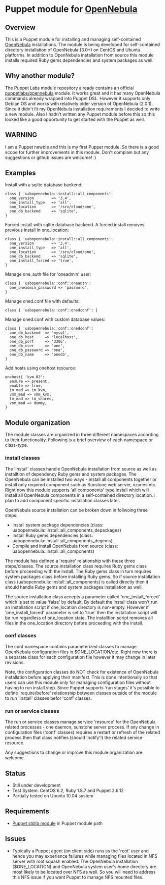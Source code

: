 # Puppet module for [OpenNebula](http://opennebula.org/)

## Overview
This is a Puppet module for installing and managing self-contained [OpenNebula](http://opennebula.org/) installations. The module is being developed for self-contained directory installation of OpenNebula (3.0+) on CentOS and Ubuntu platforms. In addition to OpenNebula installation from source this module installs required Ruby gems dependencies and system packages as well. 

## Why another module?
The Puppet Labs module repository already contains an official [puppetlabs/ppennebula](https://github.com/puppetlabs/puppetlabs-opennebula) module. It works great and it has many OpenNebula commands already wrapped into Puppet DSL. However it supports only Debian OS and works  with relatively older version of OpenNebula (2.0.1). Since it didn't fit my OpenNebula installation requirements I decided to write a new module. Also I hadn't written any Puppet module before this so this looked like a good opportunity to get started with the Puppet as well.

## WARNING
I am a Puppet newbie and this is my first Puppet module. So there is a good scope for further improvements in this module. Don't complain but any suggestions or github issues are welcome! :)

## Examples

Install with a sqlite database backend:

    class { 'uabopennebula::install::all_components':
      one_version        => '3.4',
      one_install_type   => 'all',
      one_location       => '/srv/cloud/one',
      one_db_backend     => 'sqlite',
    }
	
Forced install with sqlite database backend. A forced install removes previous install in one_location:

    class { 'uabopennebula::install::all_components':
      one_version        => '3.4',
      one_install_type   => 'all',
      one_location       => '/srv/cloud/one',
      one_db_backend     => 'sqlite',
	  one_install_forced => 'true',
    }


Manage one_auth file for 'oneadmin' user:

    class { 'uabopennebula::conf::oneauth':
      one_oneadmin_password => 'password',
    }

Manage oned.conf file with defaults:

    class { 'uabopennebula::conf::onedconf': }
    

Manage oned.conf with custom database values:

    class { 'uabopennebula::conf::onedconf':
      one_db_backend  => 'mysql',
      one_db_host     => 'localhost',
      one_db_port     => '3306',
      one_db_user     => 'one',
      one_db_password => 'one',
      one_db_name     => 'onedb',
    }
	
Add hosts using onehost resource: 
    
	onehost{ 'kvm-02':
	  ensure => present,
	  enable => true,
	  im_mad => im_kvm,
	  vmm_mad => vmm_kvm,
	  tm_mad => tm_shared,
	  vnm_mad => dummy,
	}


## Module organization
The module classes are organized in three different namespaces according to their functionality. Following is a brief overview of each namespace or class-type. 
### install classes
The 'install' classes handle OpenNebula installation from source as well as installtion of dependency Ruby gems and system packages. The OpenNebula can be installed two ways - install all components together or  install only required component such as Sunstone web server, ozones etc. Right now this module supports 'all components' type install which will install all OpenNebula components in a self-contained directory location. I plan to add component specific installation classes later. 

OpenNebula source installation can be broken down in follwoing three steps:
 * Install system package dependencies (class: uabopennebula::install::all_components_depackages)
 * Install Ruby gems dependencies (class: uabopennebula::install::all_components_degems)
 * Compile and install OpenNebula from source (class: uabopennebula::install::all_components)
 
The module has defined a 'require' relationship with these three steps/classes. The source installation class requires Ruby gems class before proceeding with the install. The Ruby gems class in turn requires system packages class before installing Ruby gems. So if source installation class (uabopennebula::install::all_components) is called directly then it should handle Ruby gems and system packages installation as well.

The source installation class accepts a parameter called 'one_install_forced' which is set to value 'false' by default. By default the install class won't run an installation script if one_location directory is non-empty. However if 'one_install_forced' parameter is set to 'true' then the installation script will be run regardless of one_location state. The installtion script removes all files in the one_location directory before proceeding with the install.

### conf classes
The conf namespace contains parameterized classes to manage OpenNebula configuration files in $ONE_LOCATION/etc. Right now there is a separate class for each configuration file however it may change in later revisions. 

Note, the configuration classes do NOT check for existence of OpenNebula installation before applying their manifest. This is done intentionally so that users can use this module only for managing configuration files without having to run install step. Since Puppet supports 'run stages' it's possible to define 'require/before' relationship between classes outside of the module to run 'install'  classes befor 'conf' classes. 

### run or service classes
The run or service classes manage service 'resource' for the OpenNebula related processes - one daemon, sunstone server process. If any change in configuration files ('conf' classes) requires a restart or refresh of the related process then that class notifies (should 'notify'!) the related service resource. 


Any suggestions to change or improve this module organization are welcome. 

## Status
* Still under development
* Test System: CentOS 6.2, Ruby 1.8.7 and Puppet 2.6.12 
* Partially tested on Ubuntu 10.04 system 

## Requirements
 * [Puppet stdlib module](https://github.com/puppetlabs/puppetlabs-stdlib) in Puppet module path

## Issues
 * Typically a Puppet agent (on client side) runs as the 'root' user and hence you may experience failures while managing files located in NFS server with root squash enabled. The OpenNebula installation ($ONE_LOCATION) and OpenNebula system user's home directory are most likely to be located over NFS as well. So you will need to address this NFS issue if you want Puppet to manage NFS mounted files.
